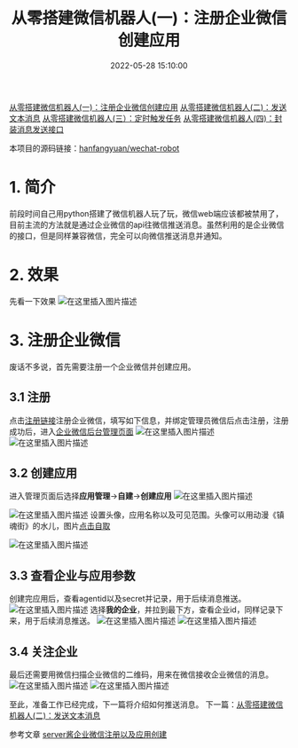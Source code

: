 ﻿---
title: 从零搭建微信机器人(一)：注册企业微信创建应用
date: 2022-05-28 15:10:00
reward: true
tags: 微信机器人
---
[从零搭建微信机器人(一)：注册企业微信创建应用](https://blog.csdn.net/weixin_44387339/article/details/117346190)
[从零搭建微信机器人(二)：发送文本消息](https://blog.csdn.net/weixin_44387339/article/details/117392206)
[从零搭建微信机器人(三）：定时触发任务](https://blog.csdn.net/weixin_44387339/article/details/117674145)
[从零搭建微信机器人(四)：封装消息发送接口](https://blog.csdn.net/weixin_44387339/article/details/117755866)

本项目的源码链接：[hanfangyuan/wechat-robot](https://github.com/hanfangyuan4396/wechat-robot)
# 1. 简介
前段时间自己用python搭建了微信机器人玩了玩，微信web端应该都被禁用了，目前主流的方法就是通过企业微信的api往微信推送消息。虽然利用的是企业微信的接口，但是同样兼容微信，完全可以向微信推送消息并通知。
<!-- more -->
# 2. 效果
先看一下效果
![在这里插入图片描述](https://img-blog.csdnimg.cn/20210528054103677.png?x-oss-process=image/watermark,type_ZmFuZ3poZW5naGVpdGk,shadow_10,text_aHR0cHM6Ly9ibG9nLmNzZG4ubmV0L3dlaXhpbl80NDM4NzMzOQ==,size_16,color_FFFFFF,t_70)
# 3. 注册企业微信
废话不多说，首先需要注册一个企业微信并创建应用。
## 3.1 注册
点击[注册链接](https://work.weixin.qq.com/)注册企业微信，填写如下信息，并绑定管理员微信后点击注册，注册成功后，进入[企业微信后台管理页面](https://work.weixin.qq.com/wework_admin/loginpage_wx)
![在这里插入图片描述](https://img-blog.csdnimg.cn/2021052805013748.png?x-oss-process=image/watermark,type_ZmFuZ3poZW5naGVpdGk,shadow_10,text_aHR0cHM6Ly9ibG9nLmNzZG4ubmV0L3dlaXhpbl80NDM4NzMzOQ==,size_16,color_FFFFFF,t_70)
![在这里插入图片描述](https://img-blog.csdnimg.cn/20210528050746448.png?x-oss-process=image/watermark,type_ZmFuZ3poZW5naGVpdGk,shadow_10,text_aHR0cHM6Ly9ibG9nLmNzZG4ubmV0L3dlaXhpbl80NDM4NzMzOQ==,size_16,color_FFFFFF,t_70)
## 3.2 创建应用
进入管理页面后选择**应用管理**->**自建**->**创建应用**
![在这里插入图片描述](https://img-blog.csdnimg.cn/20210528051338909.png)

![在这里插入图片描述](https://img-blog.csdnimg.cn/20210528051248630.png?x-oss-process=image/watermark,type_ZmFuZ3poZW5naGVpdGk,shadow_10,text_aHR0cHM6Ly9ibG9nLmNzZG4ubmV0L3dlaXhpbl80NDM4NzMzOQ==,size_16,color_FFFFFF,t_70)
设置头像，应用名称以及可见范围。头像可以用动漫《镇魂街》的水儿，图片[点击自取](https://www.hualigs.cn/image/60b00c7a51ec5.jpg)

![在这里插入图片描述](https://img-blog.csdnimg.cn/20210528052358628.png?x-oss-process=image/watermark,type_ZmFuZ3poZW5naGVpdGk,shadow_10,text_aHR0cHM6Ly9ibG9nLmNzZG4ubmV0L3dlaXhpbl80NDM4NzMzOQ==,size_16,color_FFFFFF,t_70)
## 3.3 查看企业与应用参数
创建完应用后，查看agentid以及secret并记录，用于后续消息推送。
![在这里插入图片描述](https://img-blog.csdnimg.cn/20210528052917830.png?x-oss-process=image/watermark,type_ZmFuZ3poZW5naGVpdGk,shadow_10,text_aHR0cHM6Ly9ibG9nLmNzZG4ubmV0L3dlaXhpbl80NDM4NzMzOQ==,size_16,color_FFFFFF,t_70)
选择**我的企业**，并拉到最下方，查看企业id，同样记录下来，用于后续消息推送。
![在这里插入图片描述](https://img-blog.csdnimg.cn/2021052805312028.png)
![在这里插入图片描述](https://img-blog.csdnimg.cn/20210528053239229.png?x-oss-process=image/watermark,type_ZmFuZ3poZW5naGVpdGk,shadow_10,text_aHR0cHM6Ly9ibG9nLmNzZG4ubmV0L3dlaXhpbl80NDM4NzMzOQ==,size_16,color_FFFFFF,t_70)
## 3.4 关注企业
最后还需要用微信扫描企业微信的二维码，用来在微信接收企业微信的消息。
![在这里插入图片描述](https://img-blog.csdnimg.cn/20210529222414868.png)
![在这里插入图片描述](https://img-blog.csdnimg.cn/20210529222517834.png?x-oss-process=image/watermark,type_ZmFuZ3poZW5naGVpdGk,shadow_10,text_aHR0cHM6Ly9ibG9nLmNzZG4ubmV0L3dlaXhpbl80NDM4NzMzOQ==,size_16,color_FFFFFF,t_70)


至此，准备工作已经完成，下一篇将介绍如何推送消息。
下一篇：[从零搭建微信机器人(二)：发送文本消息](https://blog.csdn.net/weixin_44387339/article/details/117392206)

参考文章
[server酱企业微信注册以及应用创建](https://sct.ftqq.com/forward)
